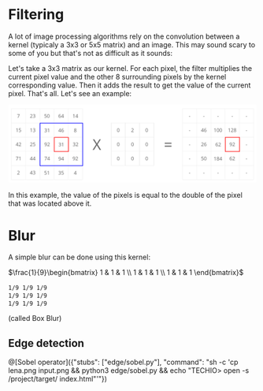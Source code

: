 # Filtering

A lot of image processing algorithms rely on the convolution between a kernel (typicaly a 3x3 or 5x5 matrix) and an image. This may sound scary to some of you but that's not as difficult as it sounds:

Let's take a 3x3 matrix as our kernel. For each pixel, the filter multiplies the current pixel value and the other 8 surrounding pixels by the kernel corresponding value. Then it adds the result to get the value of the current pixel. That's all. Let's see an example:

![Matrix convolution](convolution.png)

In this example, the value of the pixels is equal to the double of the pixel that was located above it.

# Blur

A simple blur can be done using this kernel: 

$`\frac{1}{9}\begin{bmatrix} 1 & 1 & 1 \\ 1 & 1 & 1 \\ 1 & 1 & 1 \end{bmatrix}`$

```
1/9 1/9 1/9
1/9 1/9 1/9
1/9 1/9 1/9
```

(called Box Blur)

## Edge detection

@[Sobel operator]({"stubs": ["edge/sobel.py"], "command": "sh -c 'cp lena.png input.png && python3 edge/sobel.py && echo \"TECHIO> open -s /project/target/ index.html\"'"})
